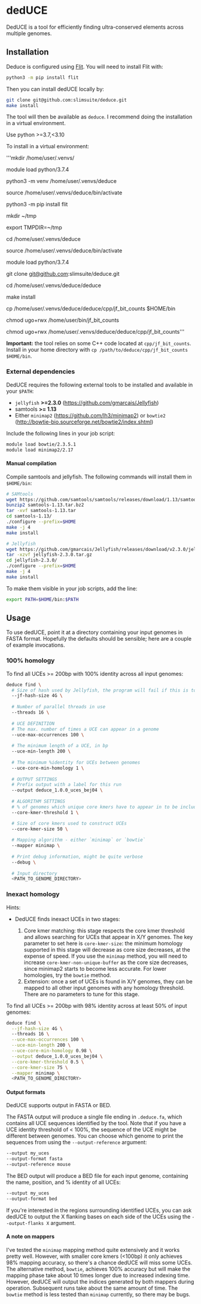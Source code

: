 # dedUCE

DedUCE is a tool for efficiently finding ultra-conserved elements across multiple genomes.

## Installation

Deduce is configured using [Flit](https://flit.readthedocs.io/en/latest/). You will need to install Flit with:

```bash
python3 -m pip install flit
```

Then you can install dedUCE locally by:

```bash
git clone git@github.com:slimsuite/deduce.git
make install
```

The tool will then be available as `deduce`. I recommend doing the installation in a virtual environment.

Use python >=3.7,<3.10

To install in a virtual environment:

'''mkdir /home/user/.venvs/

module load python/3.7.4

python3 -m venv /home/user/.venvs/deduce

source /home/user/.venvs/deduce/bin/activate

python3 -m pip install flit

mkdir ~/tmp

export TMPDIR=~/tmp

cd /home/user/.venvs/deduce

source /home/user/.venvs/deduce/bin/activate

module load python/3.7.4

git clone git@github.com:slimsuite/deduce.git

cd /home/user/.venvs/deduce/deduce

make install

cp /home/user/.venvs/deduce/deduce/cpp/jf_bit_counts $HOME/bin

chmod ugo+rwx /home/user/bin/jf_bit_counts

chmod ugo+rwx /home/user/.venvs/deduce/deduce/cpp/jf_bit_counts'''


**Important:** the tool relies on some C++ code located at `cpp/jf_bit_counts`. Install in your home directory with `cp /path/to/deduce/cpp/jf_bit_counts $HOME/bin`.

### External dependencies

DedUCE requires the following external tools to be installed and available in your `$PATH`:

- `jellyfish` **>=2.3.0** (https://github.com/gmarcais/Jellyfish)
- samtools **>= 1.13**
- Either `minimap2` (https://github.com/lh3/minimap2) or `bowtie2` (http://bowtie-bio.sourceforge.net/bowtie2/index.shtml)

Include the following lines in your job script:

```bash
module load bowtie/2.3.5.1
module load minimap2/2.17
```

#### Manual compilation

Compile samtools and jellyfish. The following commands will install them in `$HOME/bin`:

```bash
# SAMtools
wget https://github.com/samtools/samtools/releases/download/1.13/samtools-1.13.tar.bz2
bunzip2 samtools-1.13.tar.bz2
tar -xvf samtools-1.13.tar
cd samtools-1.13/
./configure --prefix=$HOME
make -j 4
make install

# Jellyfish
wget https://github.com/gmarcais/Jellyfish/releases/download/v2.3.0/jellyfish-2.3.0.tar.gz
tar -xzvf jellyfish-2.3.0.tar.gz
cd jellyfish-2.3.0/
./configure --prefix=$HOME
make -j 4
make install
```

To make them visible in your job scripts, add the line:

```bash
export PATH=$HOME/bin:$PATH
```

## Usage

To use dedUCE, point it at a directory containing your input genomes in FASTA format. Hopefully the defaults should be sensible; here are a couple of example invocations.


### 100% homology

To find all UCEs >= 200bp with 100% identity across all input genomes:

```bash
deduce find \
  # Size of hash used by Jellyfish, the program will fail if this is too low. If left out, dedUCE will try to calculate the best hash size based on your available virtual memory and genome sizes.
  --jf-hash-size 4G \ 
  
  # Number of parallel threads in use
  --threads 16 \
  
  # UCE DEFINITION
  # The max. number of times a UCE can appear in a genome
  --uce-max-occurrences 100 \
  
  # The minimum length of a UCE, in bp
  --uce-min-length 200 \
  
  # The minimum %identity for UCEs between genomes
  --uce-core-min-homology 1 \
 
  # OUTPUT SETTINGS
  # Prefix output with a label for this run
  --output deduce_1.0.0_uces_bej04 \
 
  # ALGORITHM SETTINGS 
  # % of genomes which unique core kmers have to appear in to be included as candidates
  --core-kmer-threshold 1 \

  # Size of core kmers used to construct UCEs
  --core-kmer-size 50 \
  
  # Mapping algorithm - either `minimap` or `bowtie`
  --mapper minimap \
  
  # Print debug information, might be quite verbose
  --debug \
  
  # Input directory
  <PATH_TO_GENOME_DIRECTORY>
```

### Inexact homology

Hints:

* DedUCE finds inexact UCEs in two stages:

    1. Core kmer matching: this stage respects the core kmer threshold and allows searching for UCEs that appear in X/Y genomes. The key parameter to set here is `core-kmer-size`: the minimum homology supported in this stage will decrease as core size decreases, at the expense of speed. If you use the `minimap` method, you will need to increase `core-kmer-non-unique-buffer` as the core size decreases, since minimap2 starts to become less accurate. For lower homologies, try the `bowtie` method.
    2. Extension: once a set of UCEs is found in X/Y genomes, they can be mapped to all other input genomes with any homology threshold. There are no parameters to tune for this stage.


To find all UCEs >= 200bp with 98% identity across at least 50% of input genomes:

```bash
deduce find \
  --jf-hash-size 4G \ 
  --threads 16 \
  --uce-max-occurrences 100 \
  --uce-min-length 200 \
  --uce-core-min-homology 0.98 \
  --output deduce_1.0.0_uces_bej04 \
  --core-kmer-threshold 0.5 \
  --core-kmer-size 75 \
  --mapper minimap \
  <PATH_TO_GENOME_DIRECTORY>
```

#### Output formats

DedUCE supports output in FASTA or BED.

The FASTA output will produce a single file ending in `.deduce.fa`, which contains all UCE sequences identified by the tool. Note that if you have a UCE identity threshold of < 100%, the sequence of the UCE might be different between genomes. You can choose which genome to print the sequences from using the `--output-reference` argument:

```bash
--output my_uces
--output-format fasta
--output-reference mouse
```

The BED output will produce a BED file for each input genome, containing the name, position, and % identity of all UCEs:

```bash
--output my_uces
--output-format bed
```

If you're interested in the regions surrounding identified UCEs, you can ask dedUCE to output the X flanking bases on each side of the UCEs using the `--output-flanks X` argument.

#### A note on mappers

I've tested the `minimap` mapping method quite extensively and it works pretty well. However, with smaller core kmers (<100bp) it only achieves 98% mapping accuracy, so there's a chance dedUCE will miss some UCEs. The alternative method, `bowtie`, achieves 100% accuracy but will make the mapping phase take about 10 times longer due to increased indexing time. However, dedUCE will output the indices generated by both mappers during operation. Subsequent runs take about the same amount of time. The `bowtie` method is less tested than `minimap` currently, so there may be bugs.



